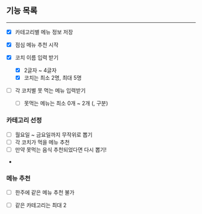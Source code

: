 ##  기능 목록

---
- [x] 카테고리별 메뉴 정보 저장

- [x] 점심 메뉴 추천 시작
- [x] 코치 이름 입력 받기
  - [x] 2글자 ~ 4글자 
  - [x] 코치는 최소 2명, 최대 5명
- [ ] 각 코치별 못 먹는 메뉴 입력받기
  - [ ] 못먹는 메뉴는 최소 0개 ~ 2개 (, 구분)

### 카테고리 선정
- [ ] 월요일 ~ 금요일까지 무작위로 뽑기
- [ ] 각 코치가 먹을 메뉴 추천
- [ ] 만약 못먹는 음식 추천되었다면 다시 뽑기!
- 
### 메뉴 추천
  - [ ] 한주에 같은 메뉴 추천 불가
  - [ ] 같은 카테고리는 최대 2


